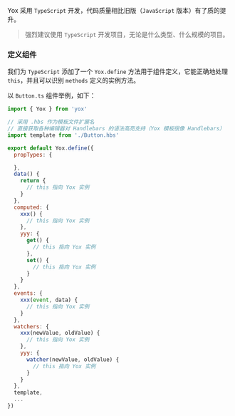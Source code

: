 Yox 采用 `TypeScript` 开发，代码质量相比旧版（`JavaScript` 版本）有了质的提升。

> 强烈建议使用 `TypeScript` 开发项目，无论是什么类型、什么规模的项目。

### 定义组件

我们为 `TypeScript` 添加了一个 `Yox.define` 方法用于组件定义，它能正确地处理 `this`，并且可以识别 `methods` 定义的实例方法。

以 `Button.ts` 组件举例，如下：

```js
import { Yox } from 'yox'

// 采用 .hbs 作为模板文件扩展名
// 直接获取各种编辑器对 Handlebars 的语法高亮支持（Yox 模板很像 Handlebars）
import template from './Button.hbs'

export default Yox.define({
  propTypes: {

  },
  data() {
    return {
      // this 指向 Yox 实例
    }
  },
  computed: {
    xxx() {
      // this 指向 Yox 实例
    },
    yyy: {
      get() {
        // this 指向 Yox 实例
      },
      set() {
        // this 指向 Yox 实例
      }
    }
  },
  events: {
    xxx(event, data) {
      // this 指向 Yox 实例
    }
  },
  watchers: {
    xxx(newValue, oldValue) {
      // this 指向 Yox 实例
    },
    yyy: {
      watcher(newValue, oldValue) {
        // this 指向 Yox 实例
      }
    }
  },
  template,
  ...
})
```